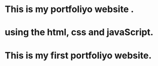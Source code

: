 # This is my portfoliyo website .
# using the html, css and javaScript.
# This is my first portfoliyo website.